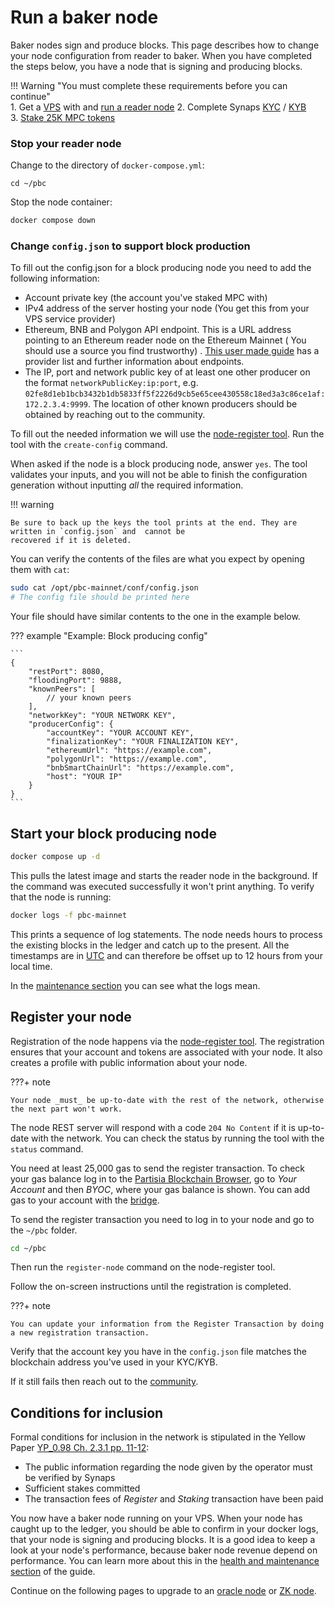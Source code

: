 # Run a baker node

Baker nodes sign and produce blocks. This page describes how to change your node configuration from reader to baker.
When you have completed the steps below, you have a node that is signing and producing blocks.

!!! Warning "You must complete these requirements before you can continue"   
    1. Get a [VPS](../pbc-fundamentals/dictionary.md#vps) with and [run a reader node](run-a-reader-node.md)
    2. Complete Synaps  [KYC](complete-synaps-kyb.md#verification-process-for-individuals-kyc) / [KYB](complete-synaps-kyb.md#verification-process-for-businesses-kyb)   
    3. [Stake 25K MPC tokens](https://browser.partisiablockchain.com/node-operation)    

### Stop your reader node

Change to the directory of `docker-compose.yml`:

```shell
cd ~/pbc
```

Stop the node container:

```bash
docker compose down
```

### Change `config.json` to support block production

To fill out the config.json for a block producing node you need to add the following information:

- Account private key (the account you've staked MPC with)
- IPv4 address of the server hosting your node (You get this from your VPS service provider)
- Ethereum, BNB and Polygon API endpoint. This is a URL address pointing to an Ethereum reader node on the Ethereum Mainnet (
  You should use a source you find trustworthy)
  . [This user made guide](https://docs.google.com/spreadsheets/d/1Eql-c0tGo5hDqUcFNPDx9v-6-rCYHzZGbITz2QKCljs/edit#gid=0)
  has a provider list and further information about endpoints.
- The IP, port and network public key of at least one other producer on the format `networkPublicKey:ip:port`,
  e.g. `02fe8d1eb1bcb3432b1db5833ff5f2226d9cb5e65cee430558c18ed3a3c86ce1af:172.2.3.4:9999`. The location of other known
  producers should be obtained by reaching out to the community.

To fill out the needed information we will use the [node-register tool](node-health-and-maintenance.md#the-node-registersh-tool). Run the tool with the `create-config` command.

When asked if the node is a block producing node, answer `yes`.
The tool validates your inputs, and you will not be able to finish the configuration generation without inputting *all*
the required information.

!!! warning

    Be sure to back up the keys the tool prints at the end. They are written in `config.json` and  cannot be
    recovered if it is deleted.

You can verify the contents of the files are what you expect by opening them with `cat`:

```bash
sudo cat /opt/pbc-mainnet/conf/config.json
# The config file should be printed here
```

Your file should have similar contents to the one in the example below.

??? example "Example: Block producing config"

    ```
    {
        "restPort": 8080,
        "floodingPort": 9888,
        "knownPeers": [
            // your known peers
        ],
        "networkKey": "YOUR NETWORK KEY",
        "producerConfig": {
            "accountKey": "YOUR ACCOUNT KEY",
            "finalizationKey": "YOUR FINALIZATION KEY",
            "ethereumUrl": "https://example.com",
            "polygonUrl": "https://example.com",
            "bnbSmartChainUrl": "https://example.com",
            "host": "YOUR IP"
        }
    }
    ```

## Start your block producing node

```bash
docker compose up -d
```

This pulls the latest image and starts the reader node in the background. If the command was executed successfully it won't print anything. To verify that the node is running:

````bash
docker logs -f pbc-mainnet
````

This prints a sequence of log statements. The node needs hours to process the existing blocks in the ledger and catch up
to the present. All the timestamps are in [UTC](https://en.wikipedia.org/wiki/Coordinated_Universal_Time) and can
therefore be offset up to 12 hours from your local time.

In the [maintenance section](../node-operations/node-health-and-maintenance.md) you can see what the logs mean.

## Register your node

Registration of the node happens via the [node-register tool](node-health-and-maintenance.md#the-node-registersh-tool). The registration ensures that your account and tokens are
associated with your node. It also creates a profile with public information about your node.

???+ note

    Your node _must_ be up-to-date with the rest of the network, otherwise the next part won't work.

The node REST server will respond with a code `204 No Content` if it is up-to-date with the network.
You can check the status by running the tool with the `status` command.

You need at least 25,000 gas to send the register transaction. To check your gas balance log in to the
[Partisia Blockchain Browser](https://browser.partisiablockchain.com/account?tab=byoc), go to *Your Account* and then *BYOC*, where your
gas balance is shown. You can add gas to your account with the [bridge]( https://browser.partisiablockchain.com/bridge).

To send the register transaction you need to log in to your node and go to the `~/pbc` folder.

```bash
cd ~/pbc
```

Then run the `register-node` command on the node-register tool.

Follow the on-screen instructions until the registration is completed.

???+ note

    You can update your information from the Register Transaction by doing a new registration transaction.

Verify that the account key you have in the `config.json` file matches the blockchain address you've used in your KYC/KYB.

If it still fails then reach out to the [community](../get-support-from-pbc-community.md).

## Conditions for inclusion

Formal conditions for inclusion in the network is stipulated in the Yellow Paper [YP_0.98 Ch. 2.3.1 pp. 11-12](https://drive.google.com/file/d/1OX7ljrLY4IgEA1O3t3fKNH1qSO60_Qbw/view):

- The public information regarding the node given by the operator must be verified by Synaps
- Sufficient stakes committed
- The transaction fees of _Register_ and _Staking_ transaction have been paid

You now have a baker node running on your VPS. When your node has caught up to the ledger, you should be able to confirm
in your docker logs, that your node is signing and producing blocks. It is a good idea to keep a look at your node's
performance, because baker node revenue depend on performance. You can learn more about this in
the [health and maintenance section](node-health-and-maintenance.md) of the guide.

Continue on the following pages to upgrade to an [oracle node](run-a-deposit-or-withdrawal-oracle-node.md)
or [ZK node](run-a-zk-node.md).